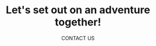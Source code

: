 ---
title: Let's set out on an adventure together!
subtitle: CONTACT US
type: register
privacy: By submitting this form you agree to our terms and conditions and our Privacy Policy which explains how we may collect, use and disclose your personal information including to third parties.
---